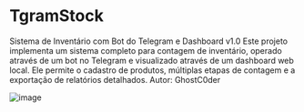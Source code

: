 # TgramStock
Sistema de Inventário com Bot do Telegram e Dashboard v1.0 Este projeto implementa um sistema completo para contagem de inventário, operado através de um bot no Telegram e visualizado através de um dashboard web local. Ele permite o cadastro de produtos, múltiplas etapas de contagem e a exportação de relatórios detalhados.  Autor: GhostC0der


![image](https://github.com/user-attachments/assets/88b8fe41-100a-4f86-9ba3-2806767fefc8)
